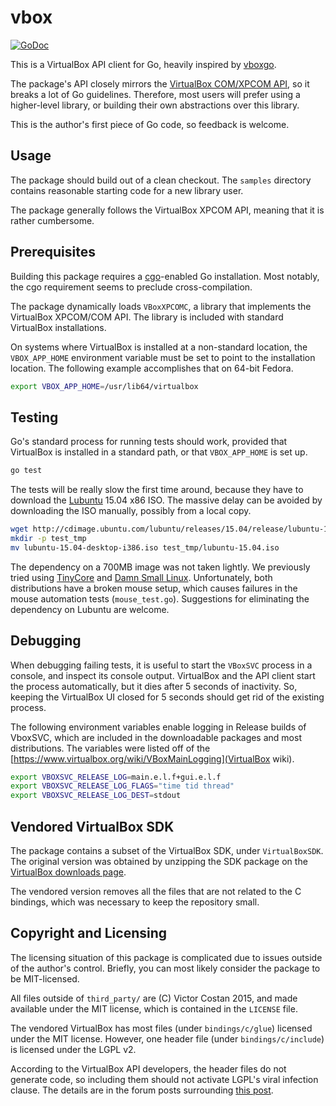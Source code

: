 # vbox

[![GoDoc](https://godoc.org/github.com/pwnall/vbox?status.svg)](https://godoc.org/github.com/pwnall/vbox)

This is a VirtualBox API client for Go, heavily inspired by
[vboxgo](https://github.com/th4t/vboxgo/).

The package's API closely mirrors the
[VirtualBox COM/XPCOM API](https://www.virtualbox.org/sdkref/), so it breaks a
lot of Go guidelines. Therefore, most users will prefer using a higher-level
library, or building their own abstractions over this library.

This is the author's first piece of Go code, so feedback is welcome.


## Usage

The package should build out of a clean checkout. The `samples` directory
contains reasonable starting code for a new library user.

The package generally follows the VirtualBox XPCOM API, meaning that it is
rather cumbersome.


## Prerequisites

Building this package requires a [cgo](https://golang.org/cmd/cgo)-enabled Go
installation. Most notably, the cgo requirement seems to preclude
cross-compilation.

The package dynamically loads `VBoxXPCOMC`, a library that implements the
VirtualBox XPCOM/COM API. The library is included with standard VirtualBox
installations.

On systems where VirtualBox is installed at a non-standard location, the
`VBOX_APP_HOME` environment variable must be set to point to the installation
location. The following example accomplishes that on 64-bit Fedora.

```bash
export VBOX_APP_HOME=/usr/lib64/virtualbox
```


## Testing

Go's standard process for running tests should work, provided that VirtualBox
is installed in a standard path, or that `VBOX_APP_HOME` is set up.

```bash
go test
```

The tests will be really slow the first time around, because they have to
download the [Lubuntu](http://lubuntu.net/) 15.04 x86 ISO. The massive delay
can be avoided by downloading the ISO manually, possibly from a local copy.

```bash
wget http://cdimage.ubuntu.com/lubuntu/releases/15.04/release/lubuntu-15.04-desktop-i386.iso
mkdir -p test_tmp
mv lubuntu-15.04-desktop-i386.iso test_tmp/lubuntu-15.04.iso
```

The dependency on a 700MB image was not taken lightly. We previously tried
using [TinyCore](http://en.wikipedia.org/wiki/Tiny_Core_Linux) and
[Damn Small Linux](http://www.damnsmalllinux.org/). Unfortunately, both
distributions have a broken mouse setup, which causes failures in the mouse
automation tests (`mouse_test.go`). Suggestions for eliminating the dependency
on Lubuntu are welcome.


## Debugging

When debugging failing tests, it is useful to start the `VBoxSVC` process in a
console, and inspect its console output. VirtualBox and the API client start
the process automatically, but it dies after 5 seconds of inactivity. So,
keeping the VirtualBox UI closed for 5 seconds should get rid of the existing
process.

The following environment variables enable logging in Release builds of
VboxSVC, which are included in the downloadable packages and most
distributions. The variables were listed off of the
[https://www.virtualbox.org/wiki/VBoxMainLogging](VirtualBox wiki).

```bash
export VBOXSVC_RELEASE_LOG=main.e.l.f+gui.e.l.f
export VBOXSVC_RELEASE_LOG_FLAGS="time tid thread"
export VBOXSVC_RELEASE_LOG_DEST=stdout
```


## Vendored VirtualBox SDK

The package contains a subset of the VirtualBox SDK, under
`VirtualBoxSDK`. The original version was obtained by unzipping the
SDK package on the
[VirtualBox downloads page](https://www.virtualbox.org/wiki/Downloads).

The vendored version removes all the files that are not related to the C
bindings, which was necessary to keep the repository small.


## Copyright and Licensing

The licensing situation of this package is complicated due to issues outside of
the author's control. Briefly, you can most likely consider the package to be
MIT-licensed.

All files outside of `third_party/` are (C) Victor Costan 2015, and made
available under the MIT license, which is contained in the `LICENSE` file.

The vendored VirtualBox has most files (under `bindings/c/glue`) licensed under
the MIT license. However, one header file (under `bindings/c/include`) is
licensed under the LGPL v2.

According to the VirtualBox API developers, the header files do not generate
code, so including them should not activate LGPL's viral infection clause.
The details are in the forum posts surrounding
[this post](https://forums.virtualbox.org/viewtopic.php?f=34&t=65063#p323121).
